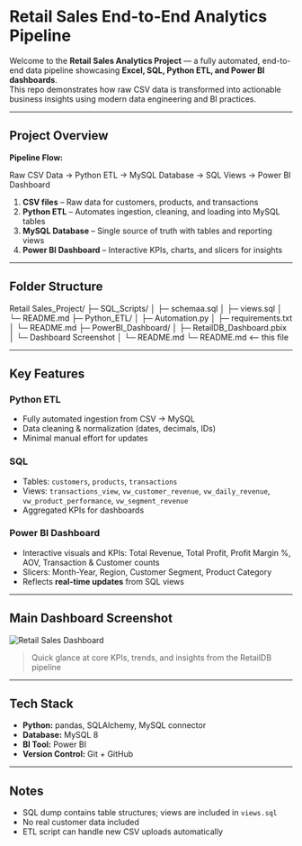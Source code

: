 # Retail Sales End-to-End Analytics Pipeline 

Welcome to the **Retail Sales Analytics Project** — a fully automated, end-to-end data pipeline showcasing **Excel, SQL, Python ETL, and Power BI dashboards**.  
This repo demonstrates how raw CSV data is transformed into actionable business insights using modern data engineering and BI practices.

---

##  Project Overview

**Pipeline Flow:**  

Raw CSV Data → Python ETL → MySQL Database → SQL Views → Power BI Dashboard


1. **CSV files** – Raw data for customers, products, and transactions  
2. **Python ETL** – Automates ingestion, cleaning, and loading into MySQL tables  
3. **MySQL Database** – Single source of truth with tables and reporting views  
4. **Power BI Dashboard** – Interactive KPIs, charts, and slicers for insights

---

##  Folder Structure

Retail Sales_Project/
├─ SQL_Scripts/
│ ├─ schemaa.sql
│ ├─ views.sql 
│ └─ README.md
├─ Python_ETL/
│ ├─ Automation.py
│ ├─ requirements.txt
│ └─ README.md
├─ PowerBI_Dashboard/
│ ├─ RetailDB_Dashboard.pbix
│ └─ Dashboard Screenshot
│ └─ README.md
└─ README.md <-- this file


---

##  Key Features

### **Python ETL**
- Fully automated ingestion from CSV → MySQL  
- Data cleaning & normalization (dates, decimals, IDs)  
- Minimal manual effort for updates  

### **SQL**
- Tables: `customers`, `products`, `transactions`  
- Views: `transactions_view`, `vw_customer_revenue`, `vw_daily_revenue`, `vw_product_performance`, `vw_segment_revenue`  
- Aggregated KPIs for dashboards  

### **Power BI Dashboard**
- Interactive visuals and KPIs: Total Revenue, Total Profit, Profit Margin %, AOV, Transaction & Customer counts  
- Slicers: Month-Year, Region, Customer Segment, Product Category  
- Reflects **real-time updates** from SQL views  

---

##  Main Dashboard Screenshot

![Retail Sales Dashboard](PowerBIDashboard/Dashboardd.png)

> Quick glance at core KPIs, trends, and insights from the RetailDB pipeline

---

##  Tech Stack

- **Python:** pandas, SQLAlchemy, MySQL connector  
- **Database:** MySQL 8  
- **BI Tool:** Power BI  
- **Version Control:** Git + GitHub  

---

##  Notes

- SQL dump contains table structures; views are included in `views.sql`  
- No real customer data included 
- ETL script can handle new CSV uploads automatically  





